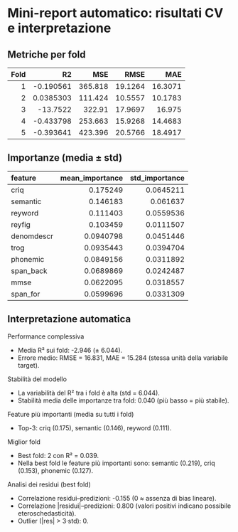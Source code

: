 # Mini-report automatico: risultati CV e interpretazione

## Metriche per fold

|   Fold |          R2 |     MSE |    RMSE |     MAE |
|-------:|------------:|--------:|--------:|--------:|
|      1 |  -0.190561  | 365.818 | 19.1264 | 16.3071 |
|      2 |   0.0385303 | 111.424 | 10.5557 | 10.1783 |
|      3 | -13.7522    | 322.91  | 17.9697 | 16.975  |
|      4 |  -0.433798  | 253.663 | 15.9268 | 14.4683 |
|      5 |  -0.393641  | 423.396 | 20.5766 | 18.4917 |

## Importanze (media ± std)

| feature    |   mean_importance |   std_importance |
|:-----------|------------------:|-----------------:|
| criq       |         0.175249  |        0.0645211 |
| semantic   |         0.146183  |        0.061637  |
| reyword    |         0.111403  |        0.0559536 |
| reyfig     |         0.103459  |        0.0111507 |
| denomdescr |         0.0940798 |        0.0451446 |
| trog       |         0.0935443 |        0.0394704 |
| phonemic   |         0.0849156 |        0.0311892 |
| span_back  |         0.0689869 |        0.0242487 |
| mmse       |         0.0622095 |        0.0318557 |
| span_for   |         0.0599696 |        0.0331309 |

## Interpretazione automatica

Performance complessiva
- Media R² sui fold: -2.946 (± 6.044).
- Errore medio: RMSE = 16.831, MAE = 15.284 (stessa unità della variabile target).

Stabilità del modello
- La variabilità del R² tra i fold è alta (std = 6.044).
- Stabilità media delle importanze tra fold: 0.040 (più basso = più stabile).

Feature più importanti (media su tutti i fold)
- Top-3: criq (0.175), semantic (0.146), reyword (0.111).

Miglior fold
- Best fold: 2 con R² = 0.039.
- Nella best fold le feature più importanti sono: semantic (0.219), criq (0.153), phonemic (0.127).

Analisi dei residui (best fold)
- Correlazione residui–predizioni: -0.155 (0 ≈ assenza di bias lineare).
- Correlazione |residui|–predizioni: 0.800 (valori positivi indicano possibile eteroschedasticità).
- Outlier (|res| > 3·std): 0.

